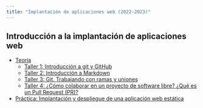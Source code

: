 ```yaml
---
title: "Implantación de aplicaciones web (2022-2023)"
---
```


## Introducción a la implantación de aplicaciones web

* [Teoría](https://raw.githubusercontent.com/josedom24/presentaciones/main/iaw/introduccion.pdf)
	* [Taller 1: Introducción a git y GitHub](1_introduccion/t1.html)
	* [Taller 2: Introducción a Markdown](1_introduccion/t2.html)
	* [Taller 3: Git. Trabajando con ramas y uniones](1_introduccion/t3.html)
	* [Taller 4: ¿Cómo colaborar en un proyecto de software libre? ¿Qué es un Pull Request (PR)?](1_introduccion/t4.html)
* [Práctica: Implantación y despliegue de una aplicación web estática](1_introduccion/practica.html)

<!--

## Implantación de aplicaciones web PHP

* [Teoría](https://raw.githubusercontent.com/josedom24/presentaciones/main/iaw/php.pdf)
	* Taller 1: Instalación de un servidor LAMP
	* Taller 2: VirtualHosting con Apache
	* Taller 4: Instalación de la aplicación BookMedik
	* Taller 5: Ejecución de PHP con PHP-FPM
	* Taller 6: Instalación de un servidor LEMP
	* Taller 7: Contratación y configuración de un VPS
-->
